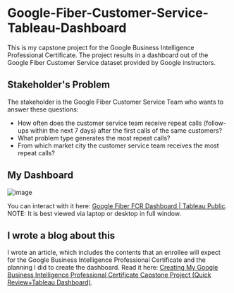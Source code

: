 # Google-Fiber-Customer-Service-Tableau-Dashboard
This is my capstone project for the Google Business Intelligence Professional Certificate. The project results in a dashboard out of the Google Fiber Customer Service dataset provided by Google instructors.

## Stakeholder's Problem
The stakeholder is the Google Fiber Customer Service Team who wants to answer these questions:

- How often does the customer service team receive repeat calls (follow-ups within the next 7 days) after the first calls of the same customers?
- What problem type generates the most repeat calls?
- From which market city the customer service team receives the most repeat calls?

## My Dashboard
![image](https://github.com/marvin-rubia/Google-Fiber-Customer-Service-Tableau-Dashboard/assets/140475770/c535d011-0d5e-46a7-8a07-81060ea713f1)

You can interact with it here: [Google Fiber FCR Dashboard | Tableau Public](https://public.tableau.com/views/GoogleFiberFCRDashboard/Dashboard1?%3Alanguage=en-US&%3Adisplay_count=n&%3Aorigin=viz_share_link). NOTE: It is best viewed via laptop or desktop in full window. 

## I wrote a blog about this
I wrote an article, which includes the contents that an enrollee will expect for the Google Business Intelligence Professional Certificate and the planning I did to create the dashboard. Read it here: [Creating My Google Business Intelligence Professional Certificate Capstone Project (Quick Review+Tableau Dashboard)](https://medium.datadriveninvestor.com/creating-my-google-business-intelligence-professional-certificate-capstone-project-quick-5155f99681ce).
